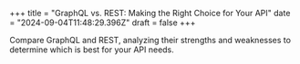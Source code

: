 +++
title = "GraphQL vs. REST: Making the Right Choice for Your API"
date = "2024-09-04T11:48:29.396Z"
draft = false
+++

Compare GraphQL and REST, analyzing their strengths and weaknesses to determine which is best for your API needs.
        